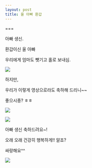 ```yaml
---
layout: post
title: 울 아빠 환갑
---
```

===

아빠 생신.

환갑이신 울 아빠 

우리에게 엄마도 뺏기고 홀로 보내심.

![](http://nana01.dothome.co.kr/chibibbs/data/nanajellyS2/emoticon/1396612640.png)

하지만,

우리가 이렇게 영상으로라도 축하해 드리니~~

좋으시죵? ㅎㅎ

![](https://dl.dropboxusercontent.com/u/9792864/DSC02876.JPG)

![](https://dl.dropboxusercontent.com/u/9792864/DSC02877.JPG)

아빠 생신 축하드려요~!

오래 오래 건강히 행복하게!! 알죠? 

싸랑해요^^

![](https://encrypted-tbn2.gstatic.com/images?q=tbn:ANd9GcT7F92b4odYHMA4-Mn3mTF-uMldSBfVzg_BZXLFed2h0xL5l48MJQ)

